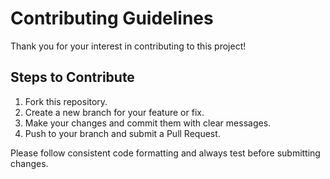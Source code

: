 # Contributing Guidelines

Thank you for your interest in contributing to this project!

## Steps to Contribute
1. Fork this repository.
2. Create a new branch for your feature or fix.
3. Make your changes and commit them with clear messages.
4. Push to your branch and submit a Pull Request.

Please follow consistent code formatting and always test before submitting changes.
